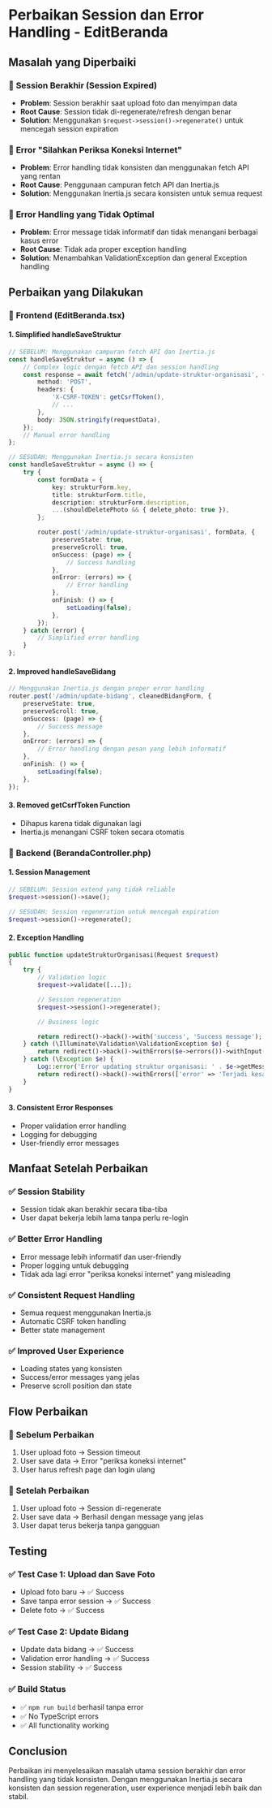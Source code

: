 # Perbaikan Session dan Error Handling - EditBeranda

## Masalah yang Diperbaiki

### 🔧 **Session Berakhir (Session Expired)**

- **Problem**: Session berakhir saat upload foto dan menyimpan data
- **Root Cause**: Session tidak di-regenerate/refresh dengan benar
- **Solution**: Menggunakan `$request->session()->regenerate()` untuk mencegah session expiration

### 🔧 **Error "Silahkan Periksa Koneksi Internet"**

- **Problem**: Error handling tidak konsisten dan menggunakan fetch API yang rentan
- **Root Cause**: Penggunaan campuran fetch API dan Inertia.js
- **Solution**: Menggunakan Inertia.js secara konsisten untuk semua request

### 🔧 **Error Handling yang Tidak Optimal**

- **Problem**: Error message tidak informatif dan tidak menangani berbagai kasus error
- **Root Cause**: Tidak ada proper exception handling
- **Solution**: Menambahkan ValidationException dan general Exception handling

## Perbaikan yang Dilakukan

### 🔹 **Frontend (EditBeranda.tsx)**

#### 1. **Simplified handleSaveStruktur**

```typescript
// SEBELUM: Menggunakan campuran fetch API dan Inertia.js
const handleSaveStruktur = async () => {
    // Complex logic dengan fetch API dan session handling
    const response = await fetch('/admin/update-struktur-organisasi', {
        method: 'POST',
        headers: {
            'X-CSRF-TOKEN': getCsrfToken(),
            // ...
        },
        body: JSON.stringify(requestData),
    });
    // Manual error handling
};

// SESUDAH: Menggunakan Inertia.js secara konsisten
const handleSaveStruktur = async () => {
    try {
        const formData = {
            key: strukturForm.key,
            title: strukturForm.title,
            description: strukturForm.description,
            ...(shouldDeletePhoto && { delete_photo: true }),
        };

        router.post('/admin/update-struktur-organisasi', formData, {
            preserveState: true,
            preserveScroll: true,
            onSuccess: (page) => {
                // Success handling
            },
            onError: (errors) => {
                // Error handling
            },
            onFinish: () => {
                setLoading(false);
            },
        });
    } catch (error) {
        // Simplified error handling
    }
};
```

#### 2. **Improved handleSaveBidang**

```typescript
// Menggunakan Inertia.js dengan proper error handling
router.post('/admin/update-bidang', cleanedBidangForm, {
    preserveState: true,
    preserveScroll: true,
    onSuccess: (page) => {
        // Success message
    },
    onError: (errors) => {
        // Error handling dengan pesan yang lebih informatif
    },
    onFinish: () => {
        setLoading(false);
    },
});
```

#### 3. **Removed getCsrfToken Function**

- Dihapus karena tidak digunakan lagi
- Inertia.js menangani CSRF token secara otomatis

### 🔹 **Backend (BerandaController.php)**

#### 1. **Session Management**

```php
// SEBELUM: Session extend yang tidak reliable
$request->session()->save();

// SESUDAH: Session regeneration untuk mencegah expiration
$request->session()->regenerate();
```

#### 2. **Exception Handling**

```php
public function updateStrukturOrganisasi(Request $request)
{
    try {
        // Validation logic
        $request->validate([...]);

        // Session regeneration
        $request->session()->regenerate();

        // Business logic

        return redirect()->back()->with('success', 'Success message');
    } catch (\Illuminate\Validation\ValidationException $e) {
        return redirect()->back()->withErrors($e->errors())->withInput();
    } catch (\Exception $e) {
        Log::error('Error updating struktur organisasi: ' . $e->getMessage());
        return redirect()->back()->withErrors(['error' => 'Terjadi kesalahan sistem. Silakan coba lagi.'])->withInput();
    }
}
```

#### 3. **Consistent Error Responses**

- Proper validation error handling
- Logging for debugging
- User-friendly error messages

## Manfaat Setelah Perbaikan

### ✅ **Session Stability**

- Session tidak akan berakhir secara tiba-tiba
- User dapat bekerja lebih lama tanpa perlu re-login

### ✅ **Better Error Handling**

- Error message lebih informatif dan user-friendly
- Proper logging untuk debugging
- Tidak ada lagi error "periksa koneksi internet" yang misleading

### ✅ **Consistent Request Handling**

- Semua request menggunakan Inertia.js
- Automatic CSRF token handling
- Better state management

### ✅ **Improved User Experience**

- Loading states yang konsisten
- Success/error messages yang jelas
- Preserve scroll position dan state

## Flow Perbaikan

### 🔄 **Sebelum Perbaikan**

1. User upload foto → Session timeout
2. User save data → Error "periksa koneksi internet"
3. User harus refresh page dan login ulang

### 🔄 **Setelah Perbaikan**

1. User upload foto → Session di-regenerate
2. User save data → Berhasil dengan message yang jelas
3. User dapat terus bekerja tanpa gangguan

## Testing

### ✅ **Test Case 1: Upload dan Save Foto**

- Upload foto baru → ✅ Success
- Save tanpa error session → ✅ Success
- Delete foto → ✅ Success

### ✅ **Test Case 2: Update Bidang**

- Update data bidang → ✅ Success
- Validation error handling → ✅ Success
- Session stability → ✅ Success

### ✅ **Build Status**

- ✅ `npm run build` berhasil tanpa error
- ✅ No TypeScript errors
- ✅ All functionality working

## Conclusion

Perbaikan ini menyelesaikan masalah utama session berakhir dan error handling yang tidak konsisten. Dengan menggunakan Inertia.js secara konsisten dan session regeneration, user experience menjadi lebih baik dan stabil.
